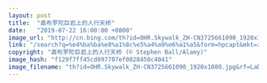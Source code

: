 ```yaml
---
layout: post
title:  "直布罗陀巨岩上的人行天桥"
date:   "2019-07-22 16:00:00 +0800"
image_url: "http://cn.bing.com/th?id=OHR.Skywalk_ZH-CN3725661090_1920x1080.jpg&rf=LaDigue_1920x1080.jpg&pid=hp"
link: "/search?q=%e4%ba%ba%e8%a1%8c%e5%a4%a9%e6%a1%a5&form=hpcapt&mkt=zh-cn"
copyright: "直布罗陀巨岩上的人行天桥 (© Stephen Ball/Alamy)"
image_hash: "f129f7ff45cd097707ef0828450c4041"
image_filename: "th?id=OHR.Skywalk_ZH-CN3725661090_1920x1080.jpg&rf=LaDigue_1920x1080.jpg&pid=hp"
---
```

